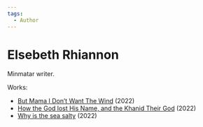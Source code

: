 ```yaml
---
tags:
  - Author
---
```


# Elsebeth Rhiannon

Minmatar writer.

Works:

- [But Mama I Don’t Want The Wind](./Butmamaidontwantthewind.md) (2022)
- [How the God lost His Name, and the Khanid Their God](./howthegodlosthisnameandthekhanidtheirgod.md) (2022)
- [Why is the sea salty](./whyistheseasalty.md) (2022)